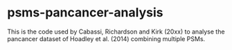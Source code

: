 # psms-pancancer-analysis
This is the code used by Cabassi, Richardson and Kirk (20xx) to analyse the pancancer dataset of Hoadley et al. (2014) combining multiple PSMs.
